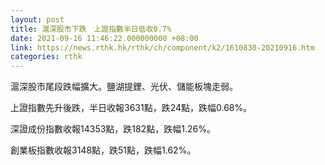 ```yaml
---
layout: post
title: 滬深股市下跌　上證指數半日低收0.7%
date: 2021-09-16 11:46:22.000000000 +08:00
link: https://news.rthk.hk/rthk/ch/component/k2/1610830-20210916.htm
categories: rthk
---
```


滬深股市尾段跌幅擴大。鹽湖提鋰、光伏、儲能板塊走弱。

上證指數先升後跌，半日收報3631點，跌24點，跌幅0.68%。

深證成份指數收報14353點，跌182點，跌幅1.26%。

創業板指數收報3148點，跌51點，跌幅1.62%。
